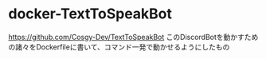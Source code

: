 # docker-TextToSpeakBot
https://github.com/Cosgy-Dev/TextToSpeakBot このDiscordBotを動かすための諸々をDockerfileに書いて、コマンド一発で動かせるようにしたもの
